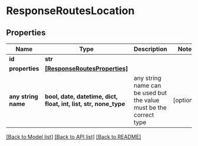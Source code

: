 # ResponseRoutesLocation


## Properties
Name | Type | Description | Notes
------------ | ------------- | ------------- | -------------
**id** | **str** |  | 
**properties** | [**[ResponseRoutesProperties]**](ResponseRoutesProperties.md) |  | 
**any string name** | **bool, date, datetime, dict, float, int, list, str, none_type** | any string name can be used but the value must be the correct type | [optional]

[[Back to Model list]](../README.md#documentation-for-models) [[Back to API list]](../README.md#documentation-for-api-endpoints) [[Back to README]](../README.md)


